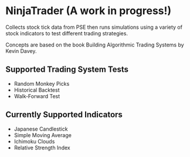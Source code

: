 # NinjaTrader (A work in progress!)

Collects stock tick data from PSE then runs simulations using a variety of stock indicators to test different trading strategies.

Concepts are based on the book Building Algorithmic Trading Systems by Kevin Davey.

## Supported Trading System Tests
* Random Monkey Picks
* Historical Backtest
* Walk-Forward Test

## Currently Supported Indicators
* Japanese Candlestick
* Simple Moving Average
* Ichimoku Clouds
* Relative Strength Index
